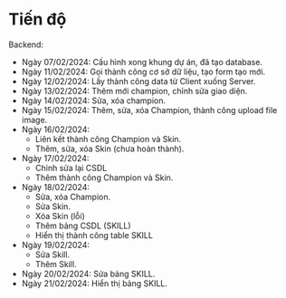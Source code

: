 # Tiến độ
 Backend:
- Ngày 07/02/2024: Cấu hình xong khung dự án, đã tạo database.
- Ngày 11/02/2024: Gọi thành công cơ sở dữ liệu, tạo form tạo mới.
- Ngày 12/02/2024: Lấy thành công data từ Client xuống Server.
- Ngày 13/02/2024: Thêm mới champion, chỉnh sửa giao diện.
- Ngày 14/02/2024: Sửa, xóa champion.
- Ngày 15/02/2024: Thêm, sửa, xóa Champion, thành công upload file image.
- Ngày 16/02/2024:
  + Liên kết thành công Champion và Skin.
  + Thêm, sửa, xóa Skin (chưa hoàn thành).
- Ngày 17/02/2024:
  + Chỉnh sửa lại CSDL
  + Thêm thành công Champion và Skin.
- Ngày 18/02/2024:
  + Sửa, xóa Champion.
  + Sửa Skin.
  + Xóa Skin (lỗi)
  + Thêm bảng CSDL (SKILL)
  + Hiển thị thành công table SKILL
- Ngày 19/02/2024:
  + Sửa Skill.
  + Thêm Skill.
- Ngày 20/02/2024: Sửa bảng SKILL.
- Ngày 21/02/2024: Hiển thị bảng SKILL.
